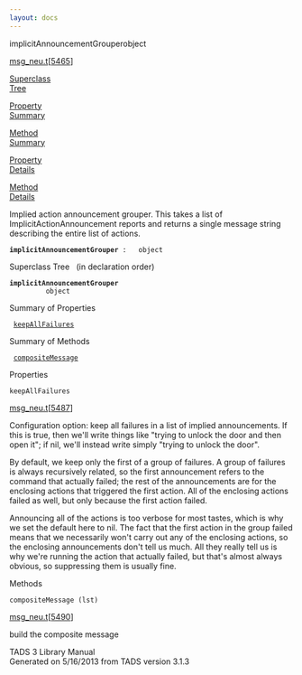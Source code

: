 ```yaml
---
layout: docs
---
```

<span class="title">implicitAnnouncementGrouper</span><span class="type">object</span>

[msg_neu.t](../file/msg_neu.t.html)\[[5465](../source/msg_neu.t.html#5465)\]

[Superclass  
Tree](#_SuperClassTree_)

[Property  
Summary](#_PropSummary_)

[Method  
Summary](#_MethodSummary_)

[Property  
Details](#_Properties_)

[Method  
Details](#_Methods_)

<div class="fdesc">

Implied action announcement grouper. This takes a list of
ImplicitActionAnnouncement reports and returns a single message string
describing the entire list of actions.

**`implicitAnnouncementGrouper`**` :   object`

</div>

<span id="_SuperClassTree_"></span>

<div class="mjhd">

<span class="hdln">Superclass Tree</span>   (in declaration order)

</div>

**`implicitAnnouncementGrouper`**  
`         object`  
<span id="_PropSummary_"></span>

<div class="mjhd">

<span class="hdln">Summary of Properties</span>  

</div>

` `[`keepAllFailures`](#keepAllFailures)`  `

<span id="_MethodSummary_"></span>

<div class="mjhd">

<span class="hdln">Summary of Methods</span>  

</div>

` `[`compositeMessage`](#compositeMessage)`  `

<span id="_Properties_"></span>

<div class="mjhd">

<span class="hdln">Properties</span>  

</div>

<span id="keepAllFailures"></span>

`keepAllFailures`

[msg_neu.t](../file/msg_neu.t.html)\[[5487](../source/msg_neu.t.html#5487)\]

<div class="desc">

Configuration option: keep all failures in a list of implied
announcements. If this is true, then we'll write things like "trying to
unlock the door and then open it"; if nil, we'll instead write simply
"trying to unlock the door".

By default, we keep only the first of a group of failures. A group of
failures is always recursively related, so the first announcement refers
to the command that actually failed; the rest of the announcements are
for the enclosing actions that triggered the first action. All of the
enclosing actions failed as well, but only because the first action
failed.

Announcing all of the actions is too verbose for most tastes, which is
why we set the default here to nil. The fact that the first action in
the group failed means that we necessarily won't carry out any of the
enclosing actions, so the enclosing announcements don't tell us much.
All they really tell us is why we're running the action that actually
failed, but that's almost always obvious, so suppressing them is usually
fine.

</div>

<span id="_Methods_"></span>

<div class="mjhd">

<span class="hdln">Methods</span>  

</div>

<span id="compositeMessage"></span>

`compositeMessage (lst)`

[msg_neu.t](../file/msg_neu.t.html)\[[5490](../source/msg_neu.t.html#5490)\]

<div class="desc">

build the composite message

</div>

<div class="ftr">

TADS 3 Library Manual  
Generated on 5/16/2013 from TADS version 3.1.3

</div>

